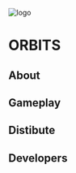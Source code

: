 ![logo](https://i.ibb.co/cY4w67z/solarsystem-865297902-Converted.webp)
# ORBITS



## About
## Gameplay
## Distibute
## Developers